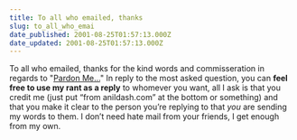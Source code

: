 ```yaml
---
title: To all who emailed, thanks
slug: to_all_who_emai
date_published: 2001-08-25T01:57:13.000Z
date_updated: 2001-08-25T01:57:13.000Z
---
```


To all who emailed, thanks for the kind words and commisseration in regards to "[Pardon Me…](http://www.dashes.com/anil/index.php?blogarch/2001_08_01_archive.php#5238868)" In reply to the most asked question, you can **feel free to use my rant as a reply** to whomever you want, all I ask is that you credit me (just put “from anildash.com” at the bottom or something) and that you make it clear to the person you’re replying to that *you* are sending my words to them. I don’t need hate mail from your friends, I get enough from my own.
